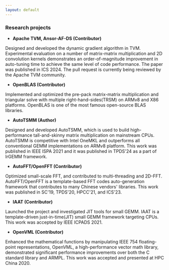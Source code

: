 ```yaml
---
layout: default
---
```


### Research projects
* **Apache TVM, Ansor-AF-DS (Contributor)**

Designed and developed the dynamic gradient algorithm in TVM. Experimental evaluation on a number of matrix-matrix multiplication and 2D convolution kernels demonstrates an order-of-magnitude improvement in auto-tuning time to achieve the same level of code performance. The paper was published in ICS 2024. The pull request is currently being reviewed by the Apache TVM community.

* **OpenBLAS (Contributor)**

Implemented and optimized the pre-pack matrix-matrix multiplication and triangular solve with multiple right-hand-sides(TRSM) on ARMv8 and X86 platforms. OpenBLAS is one of the most famous open-source BLAS libraries.

* **AutoTSMM (Author)**

Designed and developed AutoTSMM, which is used to build high-performance tall-and-skinny matrix multiplication on mainstream CPUs. AutoTSMM is competitive with Intel OneMKL and outperforms all conventional GEMM implementations on ARMv8 platform. This work was published in IEEE ISPA 2021 and it was published in TPDS'24 as a part of IrGEMM framework.

* **AutoFFT/OpenFFT (Contributor)**

Optimized small-scale FFT, and contributed to multi-threading and 2D-FFT. AutoFFT/OpenFFT is a template-based FFT codes auto-generation framework that contributes to many Chinese vendors' libraries. This work was published in SC'19, TPDS'20, HPCC'21, and ICS'23.

* **IAAT (Contributor)**

Launched the project and investigated JIT tools for small GEMM. IAAT is a template-driven just-in-time(JIT) small GEMM framework targeting CPUs. This work was accepted by IEEE ICPADS 2021.

* **OpenVML (Contributor)**
  
Enhanced the mathematical functions by manipulating IEEE 754 floating-point representations, OpenVML, a high-performance vector math library, demonstrated significant performance improvements over both the C standard library and ARMPL. This work was accepted and presented at HPC China 2020.
